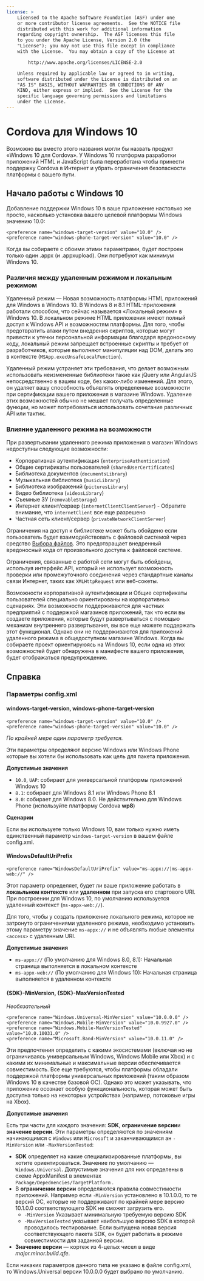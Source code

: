 ```yaml
---
license: >
    Licensed to the Apache Software Foundation (ASF) under one
    or more contributor license agreements.  See the NOTICE file
    distributed with this work for additional information
    regarding copyright ownership.  The ASF licenses this file
    to you under the Apache License, Version 2.0 (the
    "License"); you may not use this file except in compliance
    with the License.  You may obtain a copy of the License at

        http://www.apache.org/licenses/LICENSE-2.0

    Unless required by applicable law or agreed to in writing,
    software distributed under the License is distributed on an
    "AS IS" BASIS, WITHOUT WARRANTIES OR CONDITIONS OF ANY
    KIND, either express or implied.  See the License for the
    specific language governing permissions and limitations
    under the License.
---
```


# Cordova для Windows 10

Возможно вы вместо этого названия могли бы назвать продукт «Windows 10 для Cordova». У Windows 10 платформа разработки приложений HTML и JavaScript была переработана чтобы принести поддержку Cordova в Интернет и убрать ограничения безопасности платформы с вашего пути.

## Начало работы с Windows 10

Добавление поддержки Windows 10 в ваше приложение настолько же просто, насколько установка вашего целевой платформы Windows значению 10.0:

    <preference name="windows-target-version" value="10.0" />
    <preference name="windows-phone-target-version" value="10.0" />
    

Когда вы собираете с обоими этими параметрами, будет построен только один .appx (и .appxupload). Они потребуют как минимум Windows 10.

### Различия между удаленным режимом и локальным режимом

Удаленный режим — Новая возможность платформы HTML приложений для Windows в Windows 10. В Windows 8 и 8.1 HTML-приложения работали способом, что сейчас называется «Локальный режим» в Windows 10. В локальном режиме HTML приложения имеют полный доступ к Windows API и возможностям платформы. Для того, чтобы предотвратить атаки путем внедрения скриптов, которые могут привести к утечки персональной информации благодаря вредоносному коду, локальный режим запрещает встроенные скрипты и требует от разработчиков, которые выполняют манипуляции над DOM, делать это в контексте (`MSApp.execUnsafeLocalFunction`).

Удаленный режим устраняет эти требования, что делает возможным использовать неизмененные библиотеки такие как jQuery или AngularJS непосредственно в вашем коде, без каких-либо изменений. Для этого, он удаляет вашу способность объявлять определенные возможности при сертификации вашего приложения в магазине Windows. Удаление этих возможностей обычно не мешает получать определенные функции, но может потребоваться использовать сочетание различных API или тактик.

### Влияние удаленного режима на возможности

При развертывании удаленного режима приложения в магазин Windows недоступны следующие возможности:

  * Корпоративная аутентификация (`enterpriseAuthentication`)
  * Общие сертификаты пользователей (`sharedUserCertificates`)
  * Библиотека документов (`documentsLibrary`)
  * Музыкальная библиотека (`musicLibrary`)
  * Библиотека изображений (`picturesLibrary`)
  * Видео библиотека (`videosLibrary`)
  * Съемные ЗУ (`removableStorage`)
  * Интернет клиент/сервер (`internetClientClientServer`) - Обратите внимание, что `internetClient` все еще разрешено
  * Частная сеть клиент/сервер (`privateNetworkClientServer`)

Ограничения на доступ к библиотеке может быть обойдено если пользователь будет взаимодействовать с файловой системой через средство [Выбора файлов](https://msdn.microsoft.com/en-us/library/windows/apps/windows.storage.pickers.fileopenpicker.aspx). Это предотвращает внедренный вредоносный кода от произвольного доступа к файловой системе.

Ограничения, связанные с работой сети могут быть обойдены, используя интерфейс API, который не использует возможность проверки или промежуточного соединения через стандартные каналы связи Интернет, таких как `XMLHttpRequest` или веб-сокеты.

Возможности корпоративной аутентификации и Общие сертификаты пользователей специально ориентированы на корпоративных сценариях. Эти возможности поддерживаются для частных предприятий с поддержкой магазинов приложений, так что если вы создаете приложения, которые будут развертываться с помощью механизм внутреннего развертывания, вы все еще можете поддержать этот функционал. Однако они не поддерживаются для приложений удаленного режима в общедоступном магазине Windows. Когда вы собираете проект ориентируюясь на Windows 10, если одна из этих возможностей будет обнаружена в манифесте вашего приложения, будет отображаться предупреждение.

## Справка

### Параметры config.xml

#### windows-target-version, windows-phone-target-version

    <preference name="windows-target-version" value="10.0" />
    <preference name="windows-phone-target-version" value="10.0" />
    

*По крайней мере один параметр требуется.*

Эти параметры определяют версию Windows или Windows Phone которые вы хотели бы использовать как цель для пакета приложения.

**Допустимые значения**

  * `10.0`, `UAP`: собирает для универсальной платформы приложений Windows 10
  * `8.1`: собирает для Windows 8.1 или Windows Phone 8.1
  * `8.0`: собирает для Windows 8.0. Не действительно для Windows Phone (используйте платформу Cordova **wp8**)

**Сценарии**

Если вы используете только Windows 10, вам только нужно иметь единственный параметр `windows-target-version` в вашем файле config.xml.

#### WindowsDefaultUriPrefix

    <preference name="WindowsDefaultUriPrefix" value="ms-appx://|ms-appx-web://" />
    

Этот параметр определяет, будет ли ваше приложение работать в **локаьльном контексте** или **удаленном** при запуска его стартового URI. При построении для Windows 10, по умолчанию используется удаленный контекст (`ms-appx-web://`).

Для того, чтобы у создать приложение локального режима, которое не затронуто ограничениями удаленного режима, необходимо установить этому параметру значение `ms-appx://` и не объявлять любые элементы `<access>` с удаленным URI.

**Допустимые значения**

  * `ms-appx://` (По умолчанию для Windows 8.0, 8.1): Начальная страница выполняется в локальном контексте
  * `ms-appx-web://` (По умолчанию для Windows 10): Начальная страница выполняется в удаленном контексте

#### {SDK}-MinVersion, {SDK}-MaxVersionTested

*Необязательный*

    <preference name="Windows.Universal-MinVersion" value="10.0.0.0" />
    <preference name="Windows.Mobile-MinVersion" value="10.0.9927.0" />
    <preference name="Windows.Mobile-MaxVersionTested" value="10.0.10031.0" />
    <preference name="Microsoft.Band-MinVersion" value="10.0.11.0" />
    

Эти предпочтения определить с какими экосистемами (включая но не ограничиваясь универсальным Windows, Windows Mobile или Xbox) и с какими их минимальные и максимальные версии обеспечивается совместимость. Все еще требуются, чтобы платформы обладали поддержкой платформы универсальных приложений (таким образом Windows 10 в качестве базовой ОС). Однако это может указывать, что приложение осознает особую функциональность, которая может быть доступна только на некоторых устройствах (например, потоковые игры на Xbox).

**Допустимые значения**

Есть три части для каждого значения: **SDK**, **ограничение версии**и **значение версии**. Эти параметры определяются по значениям начинающимся с `Windows` или `Microsoft` и заканчивающимся ан `-MinVersion` или `-MaxVersionTested`:

  * **SDK** определяет на какие специализированные платформы, вы хотите ориентироваться. Значение по умолчанию — `Windows.Universal`. Допустимые значения для них определены в схеме AppxManifest в элементах `Package/Depednencies/TargetPlatform` .
  * В **ограничении версии** определяются правила совместимости приложений. Например если `-MinVersion` установлено в 10.1.0.0, то те версий ОС, которые не поддерживают по крайней мере версию 10.1.0.0 соответствующего SDK не сможет загрузить его. 
      * `-MinVersion` Указывает минимальную требуемую версию SDK
      * `-MaxVersionTested` указывает наибольшую версию SDK в которой проводилось тестирование. Если выпущена новая версия соответствующего пакета SDK, он будет работать в режиме совместимости для заданной версии.
  * **Значение версии** — кортеж из 4-целых чисел в виде *major.minor.build.qfe*. 

Если никаких параметров данного типа не указано в файле config.xml, то Windows.Universal версии 10.0.0.0 будет выбрано по умолчанию.